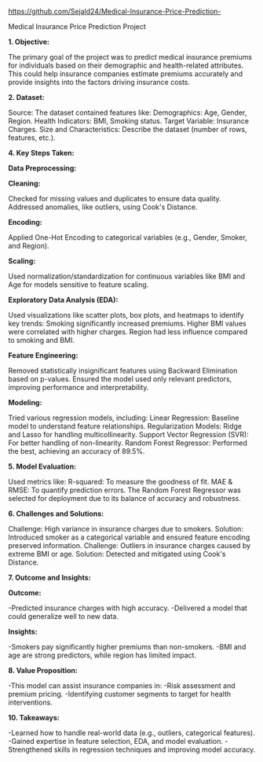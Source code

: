 https://github.com/Sejald24/Medical-Insurance-Price-Prediction-

Medical Insurance Price Prediction Project


**1. Objective:**

The primary goal of the project was to predict medical insurance premiums for individuals based on their demographic and health-related attributes. This could help insurance companies estimate premiums accurately and provide insights into the factors driving insurance costs.



**2. Dataset:**

Source: The dataset contained features like:
Demographics: Age, Gender, Region.
Health Indicators: BMI, Smoking status.
Target Variable: Insurance Charges.
Size and Characteristics: Describe the dataset (number of rows, features, etc.).


**4. Key Steps Taken:**

**Data Preprocessing:**

**Cleaning:**

Checked for missing values and duplicates to ensure data quality.
Addressed anomalies, like outliers, using Cook's Distance.

**Encoding:**

Applied One-Hot Encoding to categorical variables (e.g., Gender, Smoker, and Region).

**Scaling:**

Used normalization/standardization for continuous variables like BMI and Age for models sensitive to feature scaling.

**Exploratory Data Analysis (EDA):**

Used visualizations like scatter plots, box plots, and heatmaps to identify key trends:
Smoking significantly increased premiums.
Higher BMI values were correlated with higher charges.
Region had less influence compared to smoking and BMI.


**Feature Engineering:**

Removed statistically insignificant features using Backward Elimination based on p-values.
Ensured the model used only relevant predictors, improving performance and interpretability.

**Modeling:**

Tried various regression models, including:
Linear Regression: Baseline model to understand feature relationships.
Regularization Models: Ridge and Lasso for handling multicollinearity.
Support Vector Regression (SVR): For better handling of non-linearity.
Random Forest Regressor: Performed the best, achieving an accuracy of 89.5%.


**5. Model Evaluation:**

Used metrics like:
R-squared: To measure the goodness of fit.
MAE & RMSE: To quantify prediction errors.
The Random Forest Regressor was selected for deployment due to its balance of accuracy and robustness.


**6. Challenges and Solutions:**

Challenge: High variance in insurance charges due to smokers.
Solution: Introduced smoker as a categorical variable and ensured feature encoding preserved information.
Challenge: Outliers in insurance charges caused by extreme BMI or age.
Solution: Detected and mitigated using Cook's Distance.


**7. Outcome and Insights:**

**Outcome:**

-Predicted insurance charges with high accuracy.
-Delivered a model that could generalize well to new data.

**Insights:**

-Smokers pay significantly higher premiums than non-smokers.
-BMI and age are strong predictors, while region has limited impact.

**8. Value Proposition:**

-This model can assist insurance companies in:
-Risk assessment and premium pricing.
-Identifying customer segments to target for health interventions.

**10. Takeaways:**

-Learned how to handle real-world data (e.g., outliers, categorical features).
-Gained expertise in feature selection, EDA, and model evaluation.
-Strengthened skills in regression techniques and improving model accuracy.




